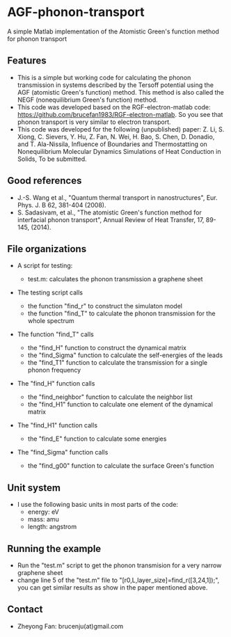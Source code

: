 # AGF-phonon-transport
A simple Matlab implementation of the Atomistic Green's function method for phonon transport

## Features

* This is a simple but working code for calculating the phonon transmission in systems described by the Tersoff potential using the AGF (atomistic Green's function) method. This method is also called the NEGF (nonequilibrium Green's function) method.
* This code was developed based on the RGF-electron-matlab code: https://github.com/brucefan1983/RGF-electron-matlab. So you see that phonon transport is very similar to electron transport.
* This code was developed for the following (unpublished) paper: Z. Li, S. Xiong, C. Sievers, Y. Hu, Z. Fan, N. Wei, H. Bao,  S. Chen, D. Donadio, and T. Ala-Nissila, Influence of Boundaries and Thermostatting on Nonequilibrium Molecular Dynamics Simulations of Heat Conduction in Solids, To be submitted.

## Good references
* J.-S. Wang et al., "Quantum thermal transport in nanostructures", Eur. Phys. J. B 62, 381-404 (2008).
* S. Sadasivam, et al., "The atomistic Green's function method for interfacial phonon transport", Annual Review of Heat Transfer, 17, 89-145, (2014).
  
## File organizations

* A script for testing:
  * test.m: calculates the phonon transmission a graphene sheet

* The testing script calls
  * the function "find_r" to construct the simulaton model
  * the function "find_T" to calculate the phonon transmission for the whole spectrum

* The function "find_T" calls
  * the "find_H" function to construct the dynamical matrix
  * the "find_Sigma" function to calculate the self-energies of the leads
  * the "find_T1" function to calculate the transmission for a single phonon frequency
  
* The "find_H" function calls 
  * the "find_neighbor" function to calculate the neighbor list
  * the "find_H1" function to calculate one element of the dynamical matrix
  
* The "find_H1" function calls 
  * the "find_E" function to calculate some energies

* The "find_Sigma" function calls 
  * the "find_g00" function to calculate the surface Green's function
  
## Unit system

* I use the following basic units in most parts of the code:
  * energy: eV
  * mass: amu
  * length: angstrom

## Running the example

* Run the "test.m" script to get the phonon transmision for a very narrow graphene sheet
* change line 5 of the "test.m" file to "[r0,L,layer_size]=find_r([3,24,1]);", you can get similar results as show in the paper mentioned above.

## Contact

* Zheyong Fan: brucenju(at)gmail.com
